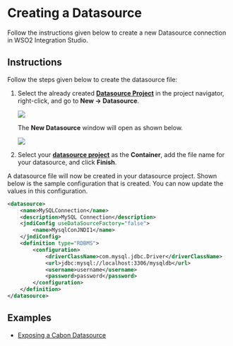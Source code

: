 # Creating a Datasource

Follow the instructions given below to create a new Datasource connection in WSO2 Integration Studio.

## Instructions

Follow the steps given below to create the datasource file:

1.  Select the already created [**Datasource Project**](../../../creating-projects/#datasource-project) in the project
    navigator, right-click, and go to **New -> Datasource**.

    <img src="../../../../assets/img/data-services/create-datasource.png">

    The **New Datasource** window will open as shown below. 

    <img src="../../../../assets/img/data-services/create-datasource-dialog.png"> 

2.  Select your [**datasource project**](../../../creating-projects/#datasource-project) as the **Container**, add the file name for your datasource, and click **Finish**.

A datasource file will now be created in your datasource project. 
Shown below is the sample configuration that is created. You can now update the values in this configuration.

```xml
<datasource>
    <name>MySQLConnection</name>
    <description>MySQL Connection</description>
    <jndiConfig useDataSourceFactory="false">
        <name>MysqlConJNDI1</name>
    </jndiConfig>
    <definition type="RDBMS">
        <configuration>
            <driverClassName>com.mysql.jdbc.Driver</driverClassName>
            <url>jdbc:mysql://localhost:3306/mysqldb</url>
            <username>username</username>
            <password>password</password>
        </configuration>
    </definition>
</datasource>
```

## Examples

-	<a href="../../../../use-cases/examples/data_integration/carbon-data-service">Exposing a Cabon Datasource</a>